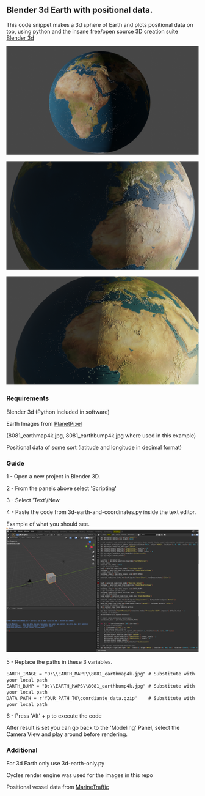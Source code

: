 ## Blender 3d Earth with positional data.

This code snippet makes a 3d sphere of Earth and plots positional data on top, using python and the insane free/open source 3D creation suite [Blender 3d](https://www.blender.org/)

![Image 1](./pics/EARTH_8.png)

![Image 2](./pics/EARTH_9.png)

![Image 3](./pics/EARTH_4.png)


### Requirements

Blender 3d (Python included in software)

Earth Images from [PlanetPixel](http://planetpixelemporium.com/earth8081.html) 

(8081_earthmap4k.jpg, 8081_earthbump4k.jpg where used in this example)

Positional data of some sort (latitude and longitude in decimal format)

### Guide

1 - Open a new project in Blender 3D.

2 - From the panels above select 'Scripting'

3 - Select 'Text'/New
	
4 - Paste the code from 3d-earth-and-coordinates.py inside the text editor.

Example of what you should see.
![Image 4](./pics/BLENDER_SCRIPTING.PNG)

5 - Replace the paths in these 3 variables. 

	EARTH_IMAGE = "D:\\EARTH_MAPS\\8081_earthmap4k.jpg" # Substitute with your local path
	EARTH_BUMP = "D:\\EARTH_MAPS\\8081_earthbump4k.jpg" # Substitute with your local path
	DATA_PATH = r'YOUR_PATH_TO\coordiante_data.gzip'    # Substitute with your local path
	
6 - Press 'Alt' + p to execute the code

After result is set you can go back to the 'Modeling' Panel, select the Camera View and play around before rendering.

### Additional

For 3d Earth only use 3d-earth-only.py

Cycles render engine was used for the images in this repo

Positional vessel data from [MarineTraffic](https://www.marinetraffic.com/)


